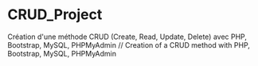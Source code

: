 # CRUD_Project
Création d'une méthode CRUD (Create, Read, Update, Delete) avec PHP, Bootstrap, MySQL, PHPMyAdmin // Creation of a CRUD method with PHP, Bootstrap, MySQL, PHPMyAdmin
